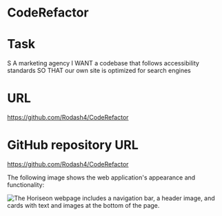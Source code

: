 # CodeRefactor

# Task
S A marketing agency
I WANT a codebase that follows accessibility standards
SO THAT our own site is optimized for search engines

# URL
https://github.com/Rodash4/CodeRefactor

# GitHub repository URL 
https://github.com/Rodash4/CodeRefactor

The following image shows the web application's appearance and functionality:

![The Horiseon webpage includes a navigation bar, a header image, and cards with text and images at the bottom of the page.](CodeRefactor\assets\images\HoriseonWebsite.PNG)

